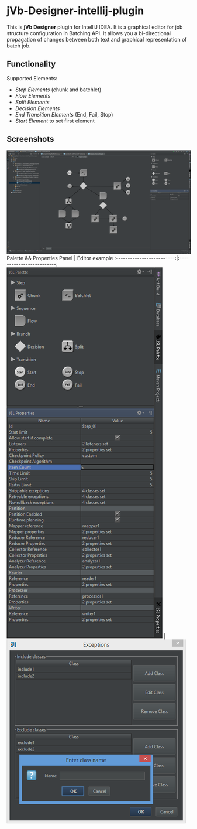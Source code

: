 # jVb-Designer-intellij-plugin
This is **jVb Designer** plugin for IntelliJ IDEA. It is a graphical editor for job structure configuration in Batching API. It allows you a bi-directional propagation of changes between both text and graphical representation of batch job.

Functionality
--------------
Supported Elements:
   * *Step Elements* (chunk and batchlet)
   * *Flow Elements*
   * *Split Elements*
   * *Decision Elements*
   * *End Transition Elements* (End, Fail, Stop)
   * *Start Element* to set first element
  
Screenshots
--------------
![Alt text](/images/all.png "Designer Canvas")
Palette && Properties Panel             |  Editor example
:-------------------------:|:-------------------------:
![Alt text](/images/panels.png "Palette & Properties Panel")  |  ![Alt text](/images/exceptions.png "Editor example")



